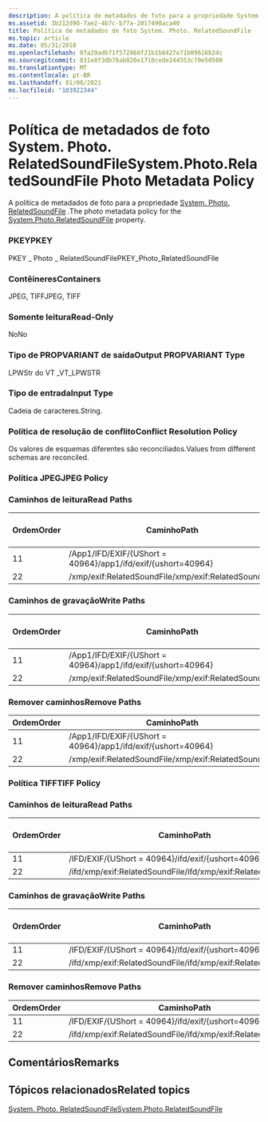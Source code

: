```yaml
---
description: A política de metadados de foto para a propriedade System. Photo. RelatedSoundFile.
ms.assetid: 3b212d90-7ae2-4b7c-b77a-2017490aca40
title: Política de metadados de foto System. Photo. RelatedSoundFile
ms.topic: article
ms.date: 05/31/2018
ms.openlocfilehash: 07a29adb71f572868f21b1b8427e71b09616b24c
ms.sourcegitcommit: 831e8f3db78ab820e1710cede244553c70e50500
ms.translationtype: MT
ms.contentlocale: pt-BR
ms.lasthandoff: 01/08/2021
ms.locfileid: "103922344"
---
```

# <a name="systemphotorelatedsoundfile-photo-metadata-policy"></a><span data-ttu-id="243a7-103">Política de metadados de foto System. Photo. RelatedSoundFile</span><span class="sxs-lookup"><span data-stu-id="243a7-103">System.Photo.RelatedSoundFile Photo Metadata Policy</span></span>

<span data-ttu-id="243a7-104">A política de metadados de foto para a propriedade [System. Photo. RelatedSoundFile](../properties/props-system-photo-relatedsoundfile.md) .</span><span class="sxs-lookup"><span data-stu-id="243a7-104">The photo metadata policy for the [System.Photo.RelatedSoundFile](../properties/props-system-photo-relatedsoundfile.md) property.</span></span>

### <a name="pkey"></a><span data-ttu-id="243a7-105">PKEY</span><span class="sxs-lookup"><span data-stu-id="243a7-105">PKEY</span></span>

<span data-ttu-id="243a7-106">PKEY \_ Photo \_ RelatedSoundFile</span><span class="sxs-lookup"><span data-stu-id="243a7-106">PKEY\_Photo\_RelatedSoundFile</span></span>

### <a name="containers"></a><span data-ttu-id="243a7-107">Contêineres</span><span class="sxs-lookup"><span data-stu-id="243a7-107">Containers</span></span>

<span data-ttu-id="243a7-108">JPEG, TIFF</span><span class="sxs-lookup"><span data-stu-id="243a7-108">JPEG, TIFF</span></span>

### <a name="read-only"></a><span data-ttu-id="243a7-109">Somente leitura</span><span class="sxs-lookup"><span data-stu-id="243a7-109">Read-Only</span></span>

<span data-ttu-id="243a7-110">No</span><span class="sxs-lookup"><span data-stu-id="243a7-110">No</span></span>

### <a name="output-propvariant-type"></a><span data-ttu-id="243a7-111">Tipo de PROPVARIANT de saída</span><span class="sxs-lookup"><span data-stu-id="243a7-111">Output PROPVARIANT Type</span></span>

<span data-ttu-id="243a7-112">LPWStr do VT \_</span><span class="sxs-lookup"><span data-stu-id="243a7-112">VT\_LPWSTR</span></span>

### <a name="input-type"></a><span data-ttu-id="243a7-113">Tipo de entrada</span><span class="sxs-lookup"><span data-stu-id="243a7-113">Input Type</span></span>

<span data-ttu-id="243a7-114">Cadeia de caracteres.</span><span class="sxs-lookup"><span data-stu-id="243a7-114">String.</span></span>

### <a name="conflict-resolution-policy"></a><span data-ttu-id="243a7-115">Política de resolução de conflito</span><span class="sxs-lookup"><span data-stu-id="243a7-115">Conflict Resolution Policy</span></span>

<span data-ttu-id="243a7-116">Os valores de esquemas diferentes são reconciliados.</span><span class="sxs-lookup"><span data-stu-id="243a7-116">Values from different schemas are reconciled.</span></span>

### <a name="jpeg-policy"></a><span data-ttu-id="243a7-117">Política JPEG</span><span class="sxs-lookup"><span data-stu-id="243a7-117">JPEG Policy</span></span>

### <a name="read-paths"></a><span data-ttu-id="243a7-118">Caminhos de leitura</span><span class="sxs-lookup"><span data-stu-id="243a7-118">Read Paths</span></span>



| <span data-ttu-id="243a7-119">Ordem</span><span class="sxs-lookup"><span data-stu-id="243a7-119">Order</span></span> | <span data-ttu-id="243a7-120">Caminho</span><span class="sxs-lookup"><span data-stu-id="243a7-120">Path</span></span>                          | <span data-ttu-id="243a7-121">Formato de disco</span><span class="sxs-lookup"><span data-stu-id="243a7-121">Disk Format</span></span> |
|-------|-------------------------------|-------------|
| <span data-ttu-id="243a7-122">1</span><span class="sxs-lookup"><span data-stu-id="243a7-122">1</span></span>     | <span data-ttu-id="243a7-123">/App1/IFD/EXIF/{UShort = 40964}</span><span class="sxs-lookup"><span data-stu-id="243a7-123">/app1/ifd/exif/{ushort=40964}</span></span> | <span data-ttu-id="243a7-124">ascii</span><span class="sxs-lookup"><span data-stu-id="243a7-124">ascii</span></span>       |
| <span data-ttu-id="243a7-125">2</span><span class="sxs-lookup"><span data-stu-id="243a7-125">2</span></span>     | <span data-ttu-id="243a7-126">/xmp/exif:RelatedSoundFile</span><span class="sxs-lookup"><span data-stu-id="243a7-126">/xmp/exif:RelatedSoundFile</span></span>    | <span data-ttu-id="243a7-127">Unicode</span><span class="sxs-lookup"><span data-stu-id="243a7-127">unicode</span></span>     |



 

### <a name="write-paths"></a><span data-ttu-id="243a7-128">Caminhos de gravação</span><span class="sxs-lookup"><span data-stu-id="243a7-128">Write Paths</span></span>



| <span data-ttu-id="243a7-129">Ordem</span><span class="sxs-lookup"><span data-stu-id="243a7-129">Order</span></span> | <span data-ttu-id="243a7-130">Caminho</span><span class="sxs-lookup"><span data-stu-id="243a7-130">Path</span></span>                          | <span data-ttu-id="243a7-131">Formato de disco</span><span class="sxs-lookup"><span data-stu-id="243a7-131">Disk Format</span></span> |
|-------|-------------------------------|-------------|
| <span data-ttu-id="243a7-132">1</span><span class="sxs-lookup"><span data-stu-id="243a7-132">1</span></span>     | <span data-ttu-id="243a7-133">/App1/IFD/EXIF/{UShort = 40964}</span><span class="sxs-lookup"><span data-stu-id="243a7-133">/app1/ifd/exif/{ushort=40964}</span></span> | <span data-ttu-id="243a7-134">ascii</span><span class="sxs-lookup"><span data-stu-id="243a7-134">ascii</span></span>       |
| <span data-ttu-id="243a7-135">2</span><span class="sxs-lookup"><span data-stu-id="243a7-135">2</span></span>     | <span data-ttu-id="243a7-136">/xmp/exif:RelatedSoundFile</span><span class="sxs-lookup"><span data-stu-id="243a7-136">/xmp/exif:RelatedSoundFile</span></span>    | <span data-ttu-id="243a7-137">Unicode</span><span class="sxs-lookup"><span data-stu-id="243a7-137">unicode</span></span>     |



 

### <a name="remove-paths"></a><span data-ttu-id="243a7-138">Remover caminhos</span><span class="sxs-lookup"><span data-stu-id="243a7-138">Remove Paths</span></span>



| <span data-ttu-id="243a7-139">Ordem</span><span class="sxs-lookup"><span data-stu-id="243a7-139">Order</span></span> | <span data-ttu-id="243a7-140">Caminho</span><span class="sxs-lookup"><span data-stu-id="243a7-140">Path</span></span>                          |
|-------|-------------------------------|
| <span data-ttu-id="243a7-141">1</span><span class="sxs-lookup"><span data-stu-id="243a7-141">1</span></span>     | <span data-ttu-id="243a7-142">/App1/IFD/EXIF/{UShort = 40964}</span><span class="sxs-lookup"><span data-stu-id="243a7-142">/app1/ifd/exif/{ushort=40964}</span></span> |
| <span data-ttu-id="243a7-143">2</span><span class="sxs-lookup"><span data-stu-id="243a7-143">2</span></span>     | <span data-ttu-id="243a7-144">/xmp/exif:RelatedSoundFile</span><span class="sxs-lookup"><span data-stu-id="243a7-144">/xmp/exif:RelatedSoundFile</span></span>    |



 

### <a name="tiff-policy"></a><span data-ttu-id="243a7-145">Política TIFF</span><span class="sxs-lookup"><span data-stu-id="243a7-145">TIFF Policy</span></span>

### <a name="read-paths"></a><span data-ttu-id="243a7-146">Caminhos de leitura</span><span class="sxs-lookup"><span data-stu-id="243a7-146">Read Paths</span></span>



| <span data-ttu-id="243a7-147">Ordem</span><span class="sxs-lookup"><span data-stu-id="243a7-147">Order</span></span> | <span data-ttu-id="243a7-148">Caminho</span><span class="sxs-lookup"><span data-stu-id="243a7-148">Path</span></span>                           | <span data-ttu-id="243a7-149">Formato de disco</span><span class="sxs-lookup"><span data-stu-id="243a7-149">Disk Format</span></span> |
|-------|--------------------------------|-------------|
| <span data-ttu-id="243a7-150">1</span><span class="sxs-lookup"><span data-stu-id="243a7-150">1</span></span>     | <span data-ttu-id="243a7-151">/IFD/EXIF/{UShort = 40964}</span><span class="sxs-lookup"><span data-stu-id="243a7-151">/ifd/exif/{ushort=40964}</span></span>       | <span data-ttu-id="243a7-152">ascii</span><span class="sxs-lookup"><span data-stu-id="243a7-152">ascii</span></span>       |
| <span data-ttu-id="243a7-153">2</span><span class="sxs-lookup"><span data-stu-id="243a7-153">2</span></span>     | <span data-ttu-id="243a7-154">/ifd/xmp/exif:RelatedSoundFile</span><span class="sxs-lookup"><span data-stu-id="243a7-154">/ifd/xmp/exif:RelatedSoundFile</span></span> | <span data-ttu-id="243a7-155">Unicode</span><span class="sxs-lookup"><span data-stu-id="243a7-155">unicode</span></span>     |



 

### <a name="write-paths"></a><span data-ttu-id="243a7-156">Caminhos de gravação</span><span class="sxs-lookup"><span data-stu-id="243a7-156">Write Paths</span></span>



| <span data-ttu-id="243a7-157">Ordem</span><span class="sxs-lookup"><span data-stu-id="243a7-157">Order</span></span> | <span data-ttu-id="243a7-158">Caminho</span><span class="sxs-lookup"><span data-stu-id="243a7-158">Path</span></span>                           | <span data-ttu-id="243a7-159">Formato de disco</span><span class="sxs-lookup"><span data-stu-id="243a7-159">Disk Format</span></span> |
|-------|--------------------------------|-------------|
| <span data-ttu-id="243a7-160">1</span><span class="sxs-lookup"><span data-stu-id="243a7-160">1</span></span>     | <span data-ttu-id="243a7-161">/IFD/EXIF/{UShort = 40964}</span><span class="sxs-lookup"><span data-stu-id="243a7-161">/ifd/exif/{ushort=40964}</span></span>       | <span data-ttu-id="243a7-162">ascii</span><span class="sxs-lookup"><span data-stu-id="243a7-162">ascii</span></span>       |
| <span data-ttu-id="243a7-163">2</span><span class="sxs-lookup"><span data-stu-id="243a7-163">2</span></span>     | <span data-ttu-id="243a7-164">/ifd/xmp/exif:RelatedSoundFile</span><span class="sxs-lookup"><span data-stu-id="243a7-164">/ifd/xmp/exif:RelatedSoundFile</span></span> | <span data-ttu-id="243a7-165">Unicode</span><span class="sxs-lookup"><span data-stu-id="243a7-165">unicode</span></span>     |



 

### <a name="remove-paths"></a><span data-ttu-id="243a7-166">Remover caminhos</span><span class="sxs-lookup"><span data-stu-id="243a7-166">Remove Paths</span></span>



| <span data-ttu-id="243a7-167">Ordem</span><span class="sxs-lookup"><span data-stu-id="243a7-167">Order</span></span> | <span data-ttu-id="243a7-168">Caminho</span><span class="sxs-lookup"><span data-stu-id="243a7-168">Path</span></span>                           |
|-------|--------------------------------|
| <span data-ttu-id="243a7-169">1</span><span class="sxs-lookup"><span data-stu-id="243a7-169">1</span></span>     | <span data-ttu-id="243a7-170">/IFD/EXIF/{UShort = 40964}</span><span class="sxs-lookup"><span data-stu-id="243a7-170">/ifd/exif/{ushort=40964}</span></span>       |
| <span data-ttu-id="243a7-171">2</span><span class="sxs-lookup"><span data-stu-id="243a7-171">2</span></span>     | <span data-ttu-id="243a7-172">/ifd/xmp/exif:RelatedSoundFile</span><span class="sxs-lookup"><span data-stu-id="243a7-172">/ifd/xmp/exif:RelatedSoundFile</span></span> |



 

## <a name="remarks"></a><span data-ttu-id="243a7-173">Comentários</span><span class="sxs-lookup"><span data-stu-id="243a7-173">Remarks</span></span>

## <a name="related-topics"></a><span data-ttu-id="243a7-174">Tópicos relacionados</span><span class="sxs-lookup"><span data-stu-id="243a7-174">Related topics</span></span>

<dl> <dt>

[<span data-ttu-id="243a7-175">System. Photo. RelatedSoundFile</span><span class="sxs-lookup"><span data-stu-id="243a7-175">System.Photo.RelatedSoundFile</span></span>](../properties/props-system-photo-relatedsoundfile.md)
</dt> </dl>

 

 
